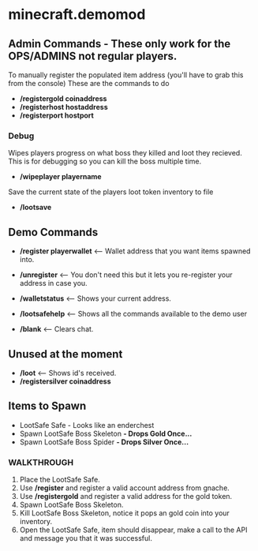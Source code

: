 # minecraft.demomod

## Admin Commands - These only work for the OPS/ADMINS not regular players.

To manually register the populated item address (you'll have to grab this from the console)
These are the commands to do 

* **/registergold coinaddress**
* **/registerhost hostaddress**
* **/registerport hostport**
  
### Debug  

Wipes players progress on what boss they killed and loot they recieved. This is for debugging so you can kill the boss multiple time.  
  
* **/wipeplayer playername**

Save the current state of the players loot token inventory to file

* **/lootsave**

## Demo Commands

* **/register playerwallet** <-- Wallet address that you want items spawned into.
* **/unregister** <-- You don't need this but it lets you re-register your address in case you.
* **/walletstatus** <-- Shows your current address.

* **/lootsafehelp** <-- Shows all the commands available to the demo user
* **/blank** <-- Clears chat.

## Unused at the moment

* **/loot** <-- Shows id's received.
* **/registersilver coinaddress**

## Items to Spawn

* LootSafe Safe - Looks like an enderchest
* Spawn LootSafe Boss Skeleton **- Drops Gold Once...** 
* Spawn LootSafe Boss Spider **- Drops Silver Once...**

### WALKTHROUGH

1. Place the LootSafe Safe.
2. Use **/register** and register a valid account address from gnache.
3. Use **/registergold** and register a valid address for the gold token. 
3. Spawn LootSafe Boss Skeleton.
4. Kill LootSafe Boss Skeleton, notice it pops an gold coin into your inventory.
5. Open the LootSafe Safe, item should disappear, make a call to the API and message you that it was successful.
